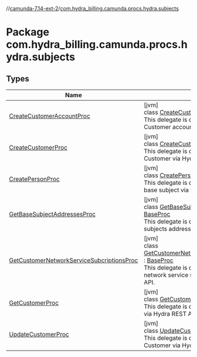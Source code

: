 //[camunda-7.14-ext-2](../../index.md)/[com.hydra_billing.camunda.procs.hydra.subjects](index.md)

# Package com.hydra_billing.camunda.procs.hydra.subjects

## Types

| Name | Summary |
|---|---|
| [CreateCustomerAccountProc](-create-customer-account-proc/index.md) | [jvm]<br>class [CreateCustomerAccountProc](-create-customer-account-proc/index.md) : [BaseProc](../com.hydra_billing.camunda.procs/-base-proc/index.md)<br>This delegate is designed to create a Customer account via Hydra REST API. |
| [CreateCustomerProc](-create-customer-proc/index.md) | [jvm]<br>class [CreateCustomerProc](-create-customer-proc/index.md) : [BaseProc](../com.hydra_billing.camunda.procs/-base-proc/index.md)<br>This delegate is designed to create a Customer via Hydra REST API. |
| [CreatePersonProc](-create-person-proc/index.md) | [jvm]<br>class [CreatePersonProc](-create-person-proc/index.md) : [BaseProc](../com.hydra_billing.camunda.procs/-base-proc/index.md)<br>This delegate is designed to create a Person base subject via Hydra REST API. |
| [GetBaseSubjectAddressesProc](-get-base-subject-addresses-proc/index.md) | [jvm]<br>class [GetBaseSubjectAddressesProc](-get-base-subject-addresses-proc/index.md) : [BaseProc](../com.hydra_billing.camunda.procs/-base-proc/index.md)<br>This delegate is designed to show a base subjects addresses via Hydra REST API. |
| [GetCustomerNetworkServiceSubcriptionsProc](-get-customer-network-service-subcriptions-proc/index.md) | [jvm]<br>class [GetCustomerNetworkServiceSubcriptionsProc](-get-customer-network-service-subcriptions-proc/index.md) : [BaseProc](../com.hydra_billing.camunda.procs/-base-proc/index.md)<br>This delegate is designed to show a customer network service subscriptions via Hydra REST API. |
| [GetCustomerProc](-get-customer-proc/index.md) | [jvm]<br>class [GetCustomerProc](-get-customer-proc/index.md) : [BaseProc](../com.hydra_billing.camunda.procs/-base-proc/index.md)<br>This delegate is designed to show a customer via Hydra REST API. |
| [UpdateCustomerProc](-update-customer-proc/index.md) | [jvm]<br>class [UpdateCustomerProc](-update-customer-proc/index.md) : [BaseProc](../com.hydra_billing.camunda.procs/-base-proc/index.md)<br>This delegate is designed to create a Customer via Hydra REST API. |
